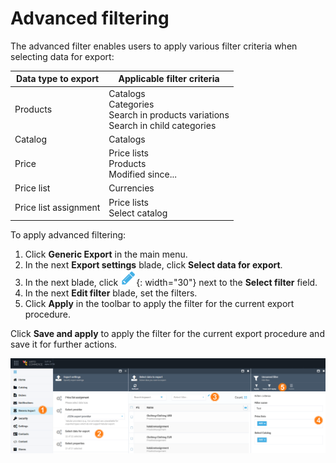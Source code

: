# Advanced filtering

The advanced filter enables users to apply various filter criteria when selecting data for export:

| Data type to export   	| Applicable filter criteria                                                            	|
|-----------------------	|----------------------------------------------------------------------------------------	|
| Products              	| Catalogs<br>Categories<br> Search in products variations<br> Search in child categories 	|
| Catalog               	| Catalogs                                                                                 	|
| Price                 	| Price lists<br> Products<br> Modified since...                                           	|
| Price list            	| Currencies                                                                   	            |
| Price list assignment 	| Price lists <br>Select catalog                                                   	        |


To apply advanced filtering:

1. Click **Generic Export** in the main menu.
1. In the next **Export settings** blade, click **Select data for export**. 
1. In the next blade, click ![pencil](media/pencil.png){: width="30"} next to the **Select filter** field. 
1. In the next **Edit filter** blade, set the filters.
1. Click **Apply** in the toolbar to apply the filter for the current export procedure. 

  Click **Save and apply** to apply the filter for the current export procedure and save it for further actions.

![Path](media/advanced-filter-path.png)

